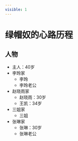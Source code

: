 ```yaml
---
visible: 1
---
```


# 绿帽奴的心路历程

## 人物

- 主人：40岁
- 李玲家
    - 李玲
    - 李玲老公
- 赵晓雨家
    - 赵晓雨：30岁
    - 王凯：34岁
- 三姐家
    - 三姐
- 张琳家
    - 张琳：30岁
    - 张琳老公

